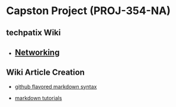 # Capston Project (PROJ-354-NA)
## techpatix Wiki

* ## [Networking](https://wiki.techpatix.com/networking/Networking.md) 

## Wiki Article Creation
* [github flavored markdown syntax](https://github.com/adam-p/markdown-here/wiki/Markdown-Cheatsheet)


* [markdown tutorials](http://www.markdowntutorial.com/)

